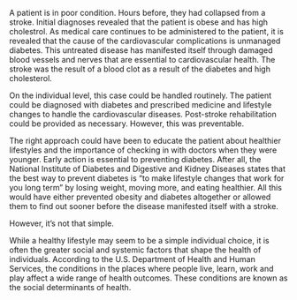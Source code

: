 <!-- <strong class="text-5xl align-top float-left pt-1 pr-2">A </strong> -->

A patient is in poor condition. Hours before, they had collapsed from a stroke. Initial diagnoses revealed that the patient is obese and has high cholestrol. As medical care continues to be administered to the patient, it is revealed that the cause of the cardiovascular complications is unmanaged diabetes. This untreated disease has manifested itself through damaged blood vessels and nerves that are essential to cardiovascular health. The stroke was the result of a blood clot as a result of the diabetes and high cholesterol.

On the individual level, this case could be handled routinely. The patient could be diagnosed with diabetes and prescribed medicine and lifestyle changes to handle the cardiovascular diseases. Post-stroke rehabilitation could be provided as necessary. However, this was preventable.

The right approach could have been to educate the patient about healthier lifestyles and the importance of checking in with doctors when they were younger. Early action is essential to preventing diabetes. After all, the National Institute of Diabetes and Digestive and Kidney Diseases states that the best way to prevent diabetes is “to make lifestyle changes that work for you long term” by losing weight, moving more, and eating healthier. All this would have either prevented obesity and diabetes altogether or allowed them to find out sooner before the disease manifested itself with a stroke.

However, it’s not that simple.

While a healthy lifestyle may seem to be a simple individual choice, it is often the greater social and systemic factors that shape the health of individuals. According to the U.S. Department of Health and Human Services, the conditions in the places where people live, learn, work and play affect a wide range of health outcomes. These conditions are known as the social determinants of health.
